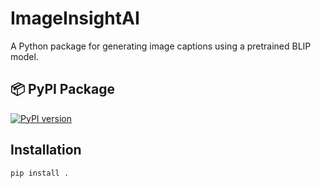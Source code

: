 # ImageInsightAI

A Python package for generating image captions using a pretrained BLIP model.
## 📦 PyPI Package

[![PyPI version](https://badge.fury.io/py/imageinsightai.svg)](https://pypi.org/project/imageinsightai/)


## Installation

```bash
pip install .
